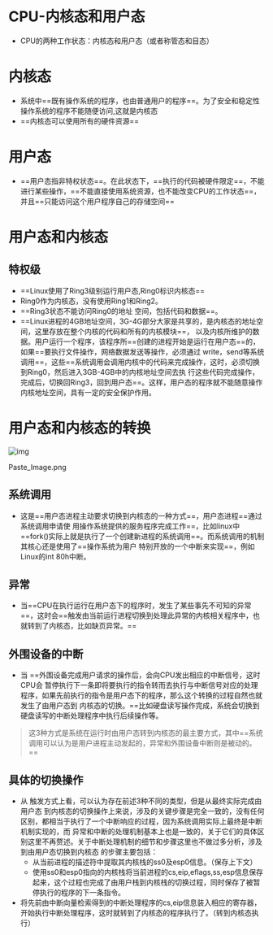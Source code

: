 # CPU-内核态和用户态

- CPU的两种工作状态：内核态和用户态（或者称管态和目态）

# 内核态

- 系统中==既有操作系统的程序，也由普通用户的程序==。为了安全和稳定性操作系统的程序不能随便访问,这就是内核态
- ==内核态可以使用所有的硬件资源==

# 用户态

- ==用户态指非特权状态==。在此状态下，==执行的代码被硬件限定==，不能进行某些操作，==不能直接使用系统资源，也不能改变CPU的工作状态==，并且==只能访问这个用户程序自己的存储空间==

# 用户态和内核态

## 特权级

- ==Linux使用了Ring3级别运行用户态,Ring0标识内核态==
- Ring0作为内核态，没有使用Ring1和Ring2。
- ==Ring3状态不能访问Ring0的地址 空间，包括代码和数据==。
- ==Linux进程的4GB地址空间，3G-4G部分大家是共享的，是内核态的地址空间，这里存放在整个内核的代码和所有的内核模块==， 以及内核所维护的数据。用户运行一个程序，该程序所==创建的进程开始是运行在用户态==的，如果==要执行文件操作，网络数据发送等操作，必须通过 write，send等系统调用==，这些==系统调用会调用内核中的代码来完成操作，这时，必须切换到Ring0，然后进入3GB-4GB中的内核地址空间去执 行这些代码完成操作，完成后，切换回Ring3，回到用户态==。这样，用户态的程序就不能随意操作内核地址空间，具有一定的安全保护作用。

# 用户态和内核态的转换

![img](https://upload-images.jianshu.io/upload_images/2231755-516fbdd1b74e17ca.png?imageMogr2/auto-orient/strip|imageView2/2/w/573/format/webp)

Paste_Image.png

## 系统调用

- 这是==用户态进程主动要求切换到内核态的一种方式==，用户态进程==通过系统调用申请使 用操作系统提供的服务程序完成工作==，比如linux中==fork()实际上就是执行了一个创建新进程的系统调用==。而系统调用的机制其核心还是使用了==操作系统为用户 特别开放的一个中断来实现==，例如Linux的int 80h中断。

## 异常

- 当==CPU在执行运行在用户态下的程序时，发生了某些事先不可知的异常==，这时会==触发由当前运行进程切换到处理此异常的内核相关程序中，也就转到了内核态，比如缺页异常。==

## 外围设备的中断

- 当 ==外围设备完成用户请求的操作后，会向CPU发出相应的中断信号，这时CPU会 暂停执行下一条即将要执行的指令转而去执行与中断信号对应的处理程序，如果先前执行的指令是用户态下的程序，那么这个转换的过程自然也就发生了由用户态到 内核态的切换。==比如硬盘读写操作完成，系统会切换到硬盘读写的中断处理程序中执行后续操作等。

> 这3种方式是系统在运行时由用户态转到内核态的最主要方式，其中==系统调用可以认为是用户进程主动发起的，异常和外围设备中断则是被动的。==

## 具体的切换操作

- 从 触发方式上看，可以认为存在前述3种不同的类型，但是从最终实际完成由用户态 到内核态的切换操作上来说，涉及的关键步骤是完全一致的，没有任何区别，都相当于执行了一个中断响应的过程，因为系统调用实际上最终是中断机制实现的，而 异常和中断的处理机制基本上也是一致的，关于它们的具体区别这里不再赘述。关于中断处理机制的细节和步骤这里也不做过多分析，涉及到由用户态切换到内核态 的步骤主要包括：
  - 从当前进程的描述符中提取其内核栈的ss0及esp0信息。（保存上下文）
  - 使用ss0和esp0指向的内核栈将当前进程的cs,eip,eflags,ss,esp信息保存起来，这个过程也完成了由用户栈到内核栈的切换过程，同时保存了被暂停执行的程序的下一条指令。
- 将先前由中断向量检索得到的中断处理程序的cs,eip信息装入相应的寄存器，开始执行中断处理程序，这时就转到了内核态的程序执行了。（转到内核态执行）